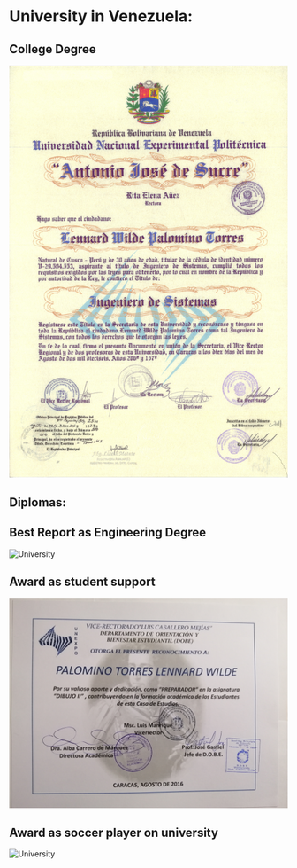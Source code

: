 # University in Venezuela:

## College Degree
![University](./titulo.jpg)

## Diplomas:
## Best Report as Engineering Degree
![University](./informePasantiaUnexpo.jpg)

## Award as student support 
![University](./certificadoPreparadorUnexpo.jpg)

## Award as soccer player on university
![University](./futbolCampo.jpg)